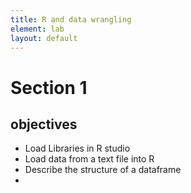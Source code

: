 ```yaml
---
title: R and data wrangling
element: lab
layout: default
---
```


# Section 1

## objectives

- Load Libraries in R studio
- Load data from a text file into R
- Describe the structure of a dataframe
- 


